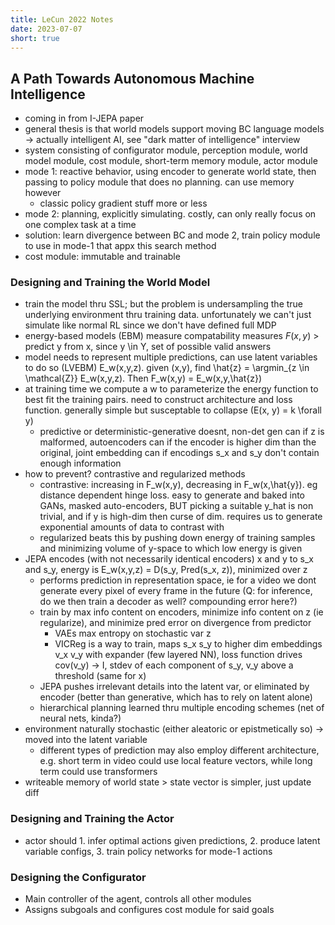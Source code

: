 ```yaml
---
title: LeCun 2022 Notes
date: 2023-07-07
short: true
---
```


## A Path Towards Autonomous Machine Intelligence

- coming in from I-JEPA paper
- general thesis is that world models support moving BC language models -> actually intelligent AI, see "dark matter of intelligence" interview
- system consisting of configurator module, perception module, world model module, cost module, short-term memory module, actor module
- mode 1: reactive behavior, using encoder to generate world state, then passing to policy module that does no planning. can use memory however
  - classic policy gradient stuff more or less
- mode 2: planning, explicitly simulating. costly, can only really focus on one complex task at a time
- solution: learn divergence between BC and mode 2, train policy module to use in mode-1 that appx this search method
- cost module: immutable and trainable

### Designing and Training the World Model

- train the model thru SSL; but the problem is undersampling the true underlying environment thru training data. unfortunately we can't just simulate like normal RL since we don't have defined full MDP
- energy-based models (EBM) measure compatability measures $F(x,y)$ > predict y from x, since y \in Y, set of possible valid answers
- model needs to represent multiple predictions, can use latent variables to do so (LVEBM) E_w(x,y,z). given (x,y), find \hat{z} = \argmin_{z \in \mathcal{Z}} E_w(x,y,z). Then F_w(x,y) = E_w(x,y,\hat{z})
- at training time we compute a w to parameterize the energy function to best fit the training pairs. need to construct architecture and loss function. generally simple but susceptable to collapse (E(x, y) = k \forall y)
  - predictive or deterministic-generative doesnt, non-det gen can if z is malformed, autoencoders can if the encoder is higher dim than the original, joint embedding can if encodings s_x and s_y don't contain enough information
- how to prevent? contrastive and regularized methods
  - contrastive: increasing in F_w(x,y), decreasing in F_w(x,\hat{y}). eg distance dependent hinge loss. easy to generate and baked into GANs, masked auto-encoders, BUT picking a suitable y_hat is non trivial, and if y is high-dim then curse of dim. requires us to generate exponential amounts of data to contrast with
  - regularized beats this by pushing down energy of training samples and minimizing volume of y-space to which low energy is given
- JEPA encodes (with not necessarily identical encoders) x and y to s_x and s_y, energy is E_w(x,y,z) = D(s_y, Pred(s_x, z)), minimized over z
  - performs prediction in representation space, ie for a video we dont generate every pixel of every frame in the future (Q: for inference, do we then train a decoder as well? compounding error here?)
  - train by max info content on encoders, minimize info content on z (ie regularize), and minimize pred error on divergence from predictor
    - VAEs max entropy on stochastic var z
    - VICReg is a way to train, maps s_x s_y to higher dim embeddings v_x v_y with expander (few layered NN), loss function drives cov(v_y) -> I, stdev of each component of s_y, v_y above a threshold (same for x)
  - JEPA pushes irrelevant details into the latent var, or eliminated by encoder (better than generative, which has to rely on latent alone)
  - hierarchical planning learned thru multiple encoding schemes (net of neural nets, kinda?)
- environment naturally stochastic (either aleatoric or epistmetically so) -> moved into the latent variable
  - different types of prediction may also employ different architecture, e.g. short term in video could use local feature vectors, while long term could use transformers
- writeable memory of world state > state vector is simpler, just update diff

### Designing and Training the Actor

- actor should 1. infer optimal actions given predictions, 2. produce latent variable configs, 3. train policy networks for mode-1 actions

### Designing the Configurator

- Main controller of the agent, controls all other modules
- Assigns subgoals and configures cost module for said goals
